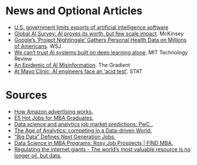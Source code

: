 
# News and Optional Articles

- [U.S. government limits exports of artificial intelligence software](https://www.reuters.com/article/us-usa-artificial-intelligence/u-s-government-limits-exports-of-artificial-intelligence-software-idUSKBN1Z21PT)
- [Global AI Survey: AI proves its worth, but few scale impact](https://www.mckinsey.com/featured-insights/artificial-intelligence/global-ai-survey-ai-proves-its-worth-but-few-scale-impact). McKinsey
- [Google’s ‘Project Nightingale’ Gathers Personal Health Data on Millions of Americans](https://www.wsj.com/articles/google-s-secret-project-nightingale-gathers-personal-health-data-on-millions-of-americans-11573496790). WSJ
- [We can’t trust AI systems built on deep learning alone](https://www.technologyreview.com/s/614443/we-cant-trust-ai-systems-built-on-deep-learning-alone/). MIT Technology Review
- [An Epidemic of AI Misinformation](https://thegradient.pub/an-epidemic-of-ai-misinformation/). The Gradient
- [At Mayo Clinic, AI engineers face an ‘acid test’](https://www.statnews.com/2019/12/18/mayo-clinic-artificial-intelligence-acid-test/). STAT

# Sources
- [How Amazon advertising works.](https://www.cnbc.com/2019/07/17/how-amazon-advertising-works.html)
- [E5 Hot Jobs for MBA Graduates.](https://www.usnews.com/education/best-graduate-schools/top-business-schools/articles/hot-jobs-for-mba-graduates)
- [Data science and analytics job market predictions: PwC
.](https://www.pwc.com/us/en/library/data-science-and-analytics.html)
- [The Age of Analytics:
competing in a Data-driven World.](https://www.mckinsey.com/~/media/McKinsey/Business%20Functions/McKinsey%20Analytics/Our%20Insights/The%20age%20of%20analytics%20Competing%20in%20a%20data%20driven%20world/MGI-The-Age-of-Analytics-Executive-summary.ashx)
- [“Big Data” Defines Next Generation Jobs.](https://www.mba.com/articles-and-announcements/articles/data-analytics-programs-and-careers/big-data-defines-next-generation-jobs)
- [Data Science in MBA Programs: Rosy Job Prospects | FIND MBA.](https://find-mba.com/articles/data-science-in-mba-programs-rosy-job-prospects)
- [Regulating the internet giants - The world’s most valuable resource is no longer oil, but data.](https://www.economist.com/leaders/2017/05/06/the-worlds-most-valuable-resource-is-no-longer-oil-but-data)